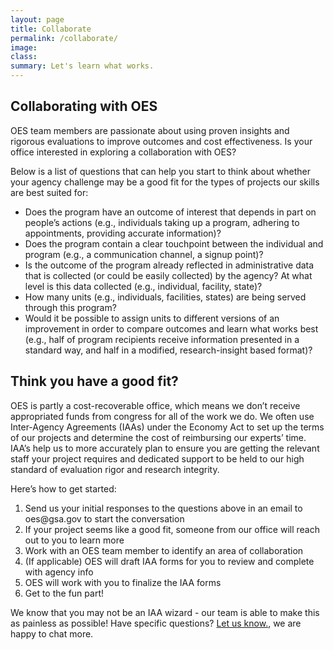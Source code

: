 ```yaml
---
layout: page
title: Collaborate
permalink: /collaborate/
image:
class:
summary: Let's learn what works.
---
```

## Collaborating with OES

OES team members are passionate about using proven insights and rigorous evaluations to improve outcomes and cost effectiveness. Is your office interested in exploring a collaboration with OES?

Below is a list of questions that can help you start to think about whether your agency challenge may be a good fit for the types of projects our skills are best suited for:

 - Does the program have an outcome of interest that depends in part on people’s actions (e.g., individuals taking up a program, adhering to appointments, providing accurate information)?
 - Does the program contain a clear touchpoint between the individual and program (e.g., a communication channel, a signup point)?
 - Is the outcome of the program already reflected in administrative data that is collected (or could be easily collected) by the agency? At what level is this data collected (e.g., individual, facility, state)?
 - How many units (e.g., individuals, facilities, states) are being served through this program? 
 - Would it be possible to assign units to different versions of an improvement in order to compare outcomes and learn what works best (e.g., half of program recipients receive information presented in a standard way, and half in a modified, research-insight based format)?

## Think you have a good fit?

OES is partly a cost-recoverable office, which means we don’t receive appropriated funds from congress for all of the work we do. We often use Inter-Agency Agreements (IAAs) under the Economy Act to set up the terms of our projects and determine the cost of reimbursing our experts’ time.  IAA’s help us to more accurately plan to ensure you  are getting the relevant staff your project requires and dedicated support to be held to our high standard of evaluation rigor and research integrity.

Here’s how to get started:

<ol>
<li>Send us your initial responses to the questions above  in an email to oes@gsa.gov to start the conversation</li>
<li>If your project seems like a good fit, someone from our office will reach out to you to learn more</li>
<li>Work with an OES team member to identify an area of collaboration</li>
<li>(If applicable) OES will draft IAA forms for you to review and complete with agency info</li>
<li>OES will work with you to finalize the IAA forms</li>
<li>Get to the fun part!</li>
</ol>

We know that you may not be an IAA wizard - our team is able to make this as painless as possible! Have specific questions? <a href="mailto:oes@gsa.gov?subject=Collaboration">Let us know.</a>, we are happy to chat more.

